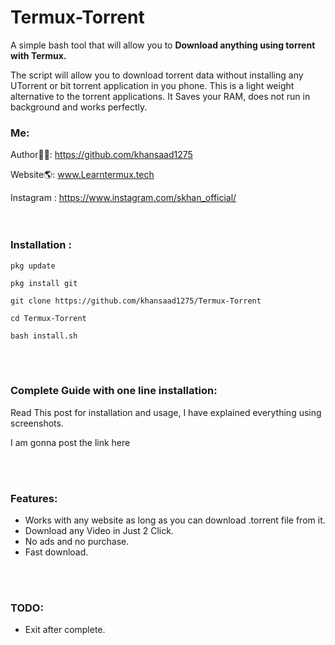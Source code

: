 # Termux-Torrent
A simple bash tool that will allow you to **Download anything using torrent with Termux.**

The script will allow you to download torrent data without installing any UTorrent or bit torrent application in you phone. This is a light weight alternative to the torrent applications. It Saves your RAM, does not run in background and works perfectly.

### Me:
Author👨‍💻: https://github.com/khansaad1275 <br>

Website🌎: www.Learntermux.tech <br>

Instagram : https://www.instagram.com/skhan_official/ <br>
<br>
<br>

### Installation :

`pkg update` <br>

`pkg install git` <br>

`git clone https://github.com/khansaad1275/Termux-Torrent` <br>

`cd Termux-Torrent` <br>

`bash install.sh` <br>



<br>
<br>

### Complete Guide with one line installation:
Read This post for installation and usage, I have explained everything using screenshots.

I am gonna post the link here

<br>
<br>

### Features:
- Works with any website as long as you can download .torrent file from it.
- Download any Video in Just 2 Click.
- No ads and no purchase.
- Fast download.

<br>
<br>

### TODO:
- Exit after complete.
